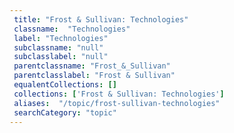 ```yaml
--- 
 title: "Frost & Sullivan: Technologies" 
 classname:  "Technologies" 
 label: "Technologies" 
 subclassname: "null" 
 subclasslabel: "null" 
 parentclassname: "Frost_&_Sullivan" 
 parentclasslabel: "Frost & Sullivan" 
 equalentCollections: [] 
 collections: ['Frost & Sullivan: Technologies']
 aliases:  "/topic/frost-sullivan-technologies"  
 searchCategory: "topic" 
---
```


